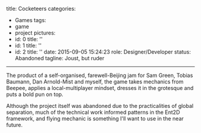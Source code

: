 title: Cocketeers
categories:
  - Games
tags:
  - game
  - project
pictures:
  - id: 0
    title: ''
  - id: 1
    title: ''
  - id: 2
    title: ''
date: 2015-09-05 15:24:23
role: Designer/Developer
status: Abandoned
tagline: Joust, but ruder
---

The product of a self-organised, farewell-Beijing jam for Sam Green, Tobias Baumann, Dan Arnold-Mist and myself, the game takes mechanics from Beepee, applies a local-multiplayer mindset, dresses it in the grotesque and puts a bold pun on top.

Although the project itself was abandoned due to the practicalities of global separation, much of the technical work informed patterns in the Ent2D framework, and flying mechanic is something I'll want to use in the near future.


